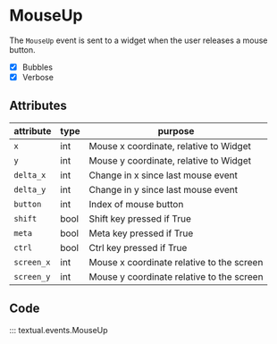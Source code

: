# MouseUp

The `MouseUp` event is sent to a widget when the user releases a mouse button.

- [x] Bubbles
- [x] Verbose

## Attributes

| attribute  | type | purpose                                   |
| ---------- | ---- | ----------------------------------------- |
| `x`        | int  | Mouse x coordinate, relative to Widget    |
| `y`        | int  | Mouse y coordinate, relative to Widget    |
| `delta_x`  | int  | Change in x since last mouse event        |
| `delta_y`  | int  | Change in y since last mouse event        |
| `button`   | int  | Index of mouse button                     |
| `shift`    | bool | Shift key pressed if True                 |
| `meta`     | bool | Meta key pressed if True                  |
| `ctrl`     | bool | Ctrl key pressed if True                  |
| `screen_x` | int  | Mouse x coordinate relative to the screen |
| `screen_y` | int  | Mouse y coordinate relative to the screen |

## Code

::: textual.events.MouseUp

